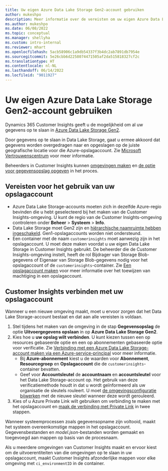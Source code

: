 ```yaml
---
title: Uw eigen Azure Data Lake Storage Gen2-account gebruiken
author: mukeshpo
description: Meer informatie over de vereisten om uw eigen Azure Data Lake Storage-account te gebruiken voor het opslaan van Customer Insights-gegevens.
ms.author: mukeshpo
ms.date: 06/08/2022
ms.topic: conceptual
ms.manager: shellyha
ms.custom: intro-internal
ms.reviewer: mhart
ms.openlocfilehash: 5acb58906c1a9db54337f3b4dc2ab7891db7954e
ms.sourcegitcommit: 5e26cbb6d2258074471505af2da515818327cf2c
ms.translationtype: HT
ms.contentlocale: nl-NL
ms.lasthandoff: 06/14/2022
ms.locfileid: "9011927"
---
```

# <a name="use-your-own-azure-data-lake-storage-gen2-account"></a>Uw eigen Azure Data Lake Storage Gen2-account gebruiken

Dynamics 365 Customer Insights geeft u de mogelijkheid om al uw gegevens op te slaan in [Azure Data Lake Storage Gen2](/azure/storage/blobs/data-lake-storage-introduction).

Door gegevens op te slaan in Data Lake Storage, gaat u ermee akkoord dat gegevens worden overgedragen naar en opgeslagen op de juiste geografische locatie voor die Azure-opslagaccount. Zie [Microsoft Vertrouwenscentrum](https://www.microsoft.com/trust-center) voor meer informatie.

Beheerders in Customer Insights kunnen [omgevingen maken](create-environment.md) en [de optie voor gegevensopslag opgeven](create-environment.md#step-2-configure-data-storage) in het proces.

## <a name="prerequisites-to-use-your-storage-account"></a>Vereisten voor het gebruik van uw opslagaccount

- Azure Data Lake Storage-accounts moeten zich in dezelfde Azure-regio bevinden die u hebt geselecteerd bij het maken van de Customer Insights-omgeving. U kunt de regio van de Customer Insights-omgeving controleren onder **Beheer** > **Systeem** > **Info**.
- Data Lake Storage moet Gen2 zijn en [hiërarchische naamruimte hebben ingeschakeld](/azure/storage/blobs/create-data-lake-storage-account). Gen1-opslagaccounts worden niet ondersteund.
- Een container met de naam `customerinsights` moet aanwezig zijn in het opslagaccount. U moet deze maken voordat u uw eigen Data Lake Storage in Customer Insights gebruikt. De beheerder die de Customer Insights-omgeving instelt, heeft de rol Bijdrager van Storage Blob-gegevens of Eigenaar van Storage Blob-gegevens nodig voor het opslagaccount of de `customerinsights`-container. Zie [Een opslagaccount maken](/azure/storage/common/storage-account-create?toc=%2Fazure%2Fstorage%2Fblobs%2Ftoc.json&tabs=azure-portal) voor meer informatie over het toewijzen van machtiging in een opslagaccount.

## <a name="connect-customer-insights-with-your-storage-account"></a>Customer Insights verbinden met uw opslagaccount

Wanneer u een nieuwe omgeving maakt, moet u ervoor zorgen dat het Data Lake Storage-account bestaat en dat aan alle vereisten is voldaan.

1. Stel tijdens het maken van de omgeving in de stap **Gegevensopslag** de optie **Uitvoergegevens opslaan** in op **Azure Data Lake Storage Gen2**.
1. Kies hoe u **uw opslag wilt verbinden**. U kunt kiezen tussen een op resources gebaseerde optie en een op abonnementen gebaseerde optie voor verificatie. Zie [Verbinding met een Azure Data Lake Storage-account maken via een Azure-service-principal](connect-service-principal.md) voor meer informatie.
   - Bij **Azure-abonnement** kiest u de waarden voor **Abonnement**, **Resourcegroep** en **Opslagaccount** die de `customerinsights`-container bevatten.
   - Geef voor **Accountsleutel** de **accountnaam** en **accountsleutel** voor het Data Lake Storage-account op. Het gebruik van deze verificatiemethode houdt in dat u wordt geïnformeerd als uw organisatie de sleutels rouleert. U moet [de omgevingsconfiguratie bijwerken](manage-environments.md#edit-an-existing-environment) met de nieuwe sleutel wanneer deze wordt gerouleerd.
1. Kies of u Azure Private Link wilt gebruiken om verbinding te maken met het opslagaccount en [maak de verbinding met Private Link](security-overview.md#private-links-tab) in twee stappen.

Wanneer systeemprocessen zoals gegevensopname zijn voltooid, maakt het systeem overeenkomstige mappen in het opslagaccount. Gegevensbestanden en *model.json*-bestanden worden gemaakt en toegevoegd aan mappen op basis van de procesnaam.

Als u meerdere omgevingen van Customer Insights maakt en ervoor kiest om de uitvoerentiteiten van die omgevingen op te slaan in uw opslagaccount, maakt Customer Insights afzonderlijke mappen voor elke omgeving met `ci_environmentID` in de container.
